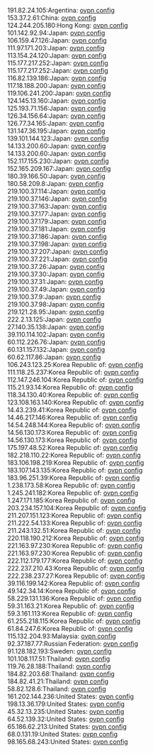 191.82.24.105:Argentina: [ovpn config](vpn/191_82_24_105.ovpn)  
153.37.2.61:China: [ovpn config](vpn/153_37_2_61.ovpn)  
124.244.205.180:Hong Kong: [ovpn config](vpn/124_244_205_180.ovpn)  
101.142.92.94:Japan: [ovpn config](vpn/101_142_92_94.ovpn)  
106.159.47.126:Japan: [ovpn config](vpn/106_159_47_126.ovpn)  
111.97.171.203:Japan: [ovpn config](vpn/111_97_171_203.ovpn)  
113.154.24.120:Japan: [ovpn config](vpn/113_154_24_120.ovpn)  
115.177.217.252:Japan: [ovpn config](vpn/115_177_217_252.ovpn)  
115.177.217.252:Japan: [ovpn config](vpn/115_177_217_252.ovpn)  
116.82.139.186:Japan: [ovpn config](vpn/116_82_139_186.ovpn)  
117.18.188.200:Japan: [ovpn config](vpn/117_18_188_200.ovpn)  
119.106.241.200:Japan: [ovpn config](vpn/119_106_241_200.ovpn)  
124.145.13.160:Japan: [ovpn config](vpn/124_145_13_160.ovpn)  
125.193.71.156:Japan: [ovpn config](vpn/125_193_71_156.ovpn)  
126.34.156.64:Japan: [ovpn config](vpn/126_34_156_64.ovpn)  
126.77.34.165:Japan: [ovpn config](vpn/126_77_34_165.ovpn)  
131.147.36.195:Japan: [ovpn config](vpn/131_147_36_195.ovpn)  
139.101.144.123:Japan: [ovpn config](vpn/139_101_144_123.ovpn)  
14.133.200.60:Japan: [ovpn config](vpn/14_133_200_60.ovpn)  
14.133.200.60:Japan: [ovpn config](vpn/14_133_200_60.ovpn)  
152.117.155.230:Japan: [ovpn config](vpn/152_117_155_230.ovpn)  
152.165.209.167:Japan: [ovpn config](vpn/152_165_209_167.ovpn)  
180.39.166.50:Japan: [ovpn config](vpn/180_39_166_50.ovpn)  
180.58.209.8:Japan: [ovpn config](vpn/180_58_209_8.ovpn)  
219.100.37.114:Japan: [ovpn config](vpn/219_100_37_114.ovpn)  
219.100.37.146:Japan: [ovpn config](vpn/219_100_37_146.ovpn)  
219.100.37.163:Japan: [ovpn config](vpn/219_100_37_163.ovpn)  
219.100.37.177:Japan: [ovpn config](vpn/219_100_37_177.ovpn)  
219.100.37.179:Japan: [ovpn config](vpn/219_100_37_179.ovpn)  
219.100.37.181:Japan: [ovpn config](vpn/219_100_37_181.ovpn)  
219.100.37.186:Japan: [ovpn config](vpn/219_100_37_186.ovpn)  
219.100.37.198:Japan: [ovpn config](vpn/219_100_37_198.ovpn)  
219.100.37.207:Japan: [ovpn config](vpn/219_100_37_207.ovpn)  
219.100.37.221:Japan: [ovpn config](vpn/219_100_37_221.ovpn)  
219.100.37.26:Japan: [ovpn config](vpn/219_100_37_26.ovpn)  
219.100.37.30:Japan: [ovpn config](vpn/219_100_37_30.ovpn)  
219.100.37.31:Japan: [ovpn config](vpn/219_100_37_31.ovpn)  
219.100.37.49:Japan: [ovpn config](vpn/219_100_37_49.ovpn)  
219.100.37.9:Japan: [ovpn config](vpn/219_100_37_9.ovpn)  
219.100.37.98:Japan: [ovpn config](vpn/219_100_37_98.ovpn)  
219.121.28.95:Japan: [ovpn config](vpn/219_121_28_95.ovpn)  
222.2.13.125:Japan: [ovpn config](vpn/222_2_13_125.ovpn)  
27.140.35.138:Japan: [ovpn config](vpn/27_140_35_138.ovpn)  
39.110.114.102:Japan: [ovpn config](vpn/39_110_114_102.ovpn)  
60.112.226.76:Japan: [ovpn config](vpn/60_112_226_76.ovpn)  
60.131.157.132:Japan: [ovpn config](vpn/60_131_157_132.ovpn)  
60.62.117.86:Japan: [ovpn config](vpn/60_62_117_86.ovpn)  
106.243.123.25:Korea Republic of: [ovpn config](vpn/106_243_123_25.ovpn)  
111.118.25.237:Korea Republic of: [ovpn config](vpn/111_118_25_237.ovpn)  
112.147.246.104:Korea Republic of: [ovpn config](vpn/112_147_246_104.ovpn)  
115.21.93.14:Korea Republic of: [ovpn config](vpn/115_21_93_14.ovpn)  
118.34.130.40:Korea Republic of: [ovpn config](vpn/118_34_130_40.ovpn)  
123.108.163.140:Korea Republic of: [ovpn config](vpn/123_108_163_140.ovpn)  
14.43.239.41:Korea Republic of: [ovpn config](vpn/14_43_239_41.ovpn)  
14.46.217.146:Korea Republic of: [ovpn config](vpn/14_46_217_146.ovpn)  
14.54.248.144:Korea Republic of: [ovpn config](vpn/14_54_248_144.ovpn)  
14.56.130.173:Korea Republic of: [ovpn config](vpn/14_56_130_173.ovpn)  
14.56.130.173:Korea Republic of: [ovpn config](vpn/14_56_130_173.ovpn)  
175.197.48.52:Korea Republic of: [ovpn config](vpn/175_197_48_52.ovpn)  
182.218.110.22:Korea Republic of: [ovpn config](vpn/182_218_110_22.ovpn)  
183.106.198.219:Korea Republic of: [ovpn config](vpn/183_106_198_219.ovpn)  
183.107.143.135:Korea Republic of: [ovpn config](vpn/183_107_143_135.ovpn)  
183.96.251.39:Korea Republic of: [ovpn config](vpn/183_96_251_39.ovpn)  
1.238.173.58:Korea Republic of: [ovpn config](vpn/1_238_173_58.ovpn)  
1.245.241.182:Korea Republic of: [ovpn config](vpn/1_245_241_182.ovpn)  
1.247.171.185:Korea Republic of: [ovpn config](vpn/1_247_171_185.ovpn)  
203.234.157.104:Korea Republic of: [ovpn config](vpn/203_234_157_104.ovpn)  
211.207.151.123:Korea Republic of: [ovpn config](vpn/211_207_151_123.ovpn)  
211.222.54.133:Korea Republic of: [ovpn config](vpn/211_222_54_133.ovpn)  
211.243.132.51:Korea Republic of: [ovpn config](vpn/211_243_132_51.ovpn)  
220.118.190.212:Korea Republic of: [ovpn config](vpn/220_118_190_212.ovpn)  
221.163.97.230:Korea Republic of: [ovpn config](vpn/221_163_97_230.ovpn)  
221.163.97.230:Korea Republic of: [ovpn config](vpn/221_163_97_230.ovpn)  
222.112.179.177:Korea Republic of: [ovpn config](vpn/222_112_179_177.ovpn)  
222.237.210.43:Korea Republic of: [ovpn config](vpn/222_237_210_43.ovpn)  
222.238.237.27:Korea Republic of: [ovpn config](vpn/222_238_237_27.ovpn)  
39.116.199.142:Korea Republic of: [ovpn config](vpn/39_116_199_142.ovpn)  
49.142.34.14:Korea Republic of: [ovpn config](vpn/49_142_34_14.ovpn)  
58.229.131.136:Korea Republic of: [ovpn config](vpn/58_229_131_136.ovpn)  
59.31.163.21:Korea Republic of: [ovpn config](vpn/59_31_163_21.ovpn)  
59.3.161.113:Korea Republic of: [ovpn config](vpn/59_3_161_113.ovpn)  
61.255.218.115:Korea Republic of: [ovpn config](vpn/61_255_218_115.ovpn)  
61.84.247.6:Korea Republic of: [ovpn config](vpn/61_84_247_6.ovpn)  
115.132.204.93:Malaysia: [ovpn config](vpn/115_132_204_93.ovpn)  
92.37.187.77:Russian Federation: [ovpn config](vpn/92_37_187_77.ovpn)  
91.128.182.193:Sweden: [ovpn config](vpn/91_128_182_193.ovpn)  
101.108.117.51:Thailand: [ovpn config](vpn/101_108_117_51.ovpn)  
119.76.28.188:Thailand: [ovpn config](vpn/119_76_28_188.ovpn)  
184.82.203.68:Thailand: [ovpn config](vpn/184_82_203_68.ovpn)  
184.82.41.21:Thailand: [ovpn config](vpn/184_82_41_21.ovpn)  
58.82.128.6:Thailand: [ovpn config](vpn/58_82_128_6.ovpn)  
161.202.144.236:United States: [ovpn config](vpn/161_202_144_236.ovpn)  
198.13.36.179:United States: [ovpn config](vpn/198_13_36_179.ovpn)  
45.32.13.235:United States: [ovpn config](vpn/45_32_13_235.ovpn)  
64.52.139.32:United States: [ovpn config](vpn/64_52_139_32.ovpn)  
65.186.62.213:United States: [ovpn config](vpn/65_186_62_213.ovpn)  
68.0.131.19:United States: [ovpn config](vpn/68_0_131_19.ovpn)  
98.165.68.243:United States: [ovpn config](vpn/98_165_68_243.ovpn)  

